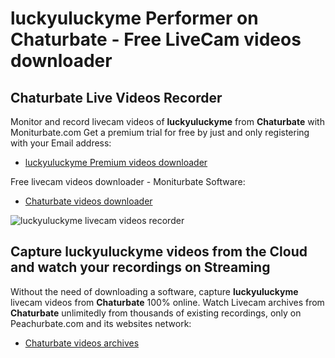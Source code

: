 # luckyuluckyme Performer on Chaturbate - Free LiveCam videos downloader

## Chaturbate Live Videos Recorder

Monitor and record livecam videos of **luckyuluckyme** from **Chaturbate** with Moniturbate.com
Get a premium trial for free by just and only registering with your Email address:
* [luckyuluckyme Premium videos downloader](https://moniturbate.com/request-demo-licence-key.html)

Free livecam videos downloader - Moniturbate Software:
* [Chaturbate videos downloader](https://moniturbate.com/moniturbate-download-software.html)

![luckyuluckyme livecam videos recorder](https://peachurnet.com/templates/moniturbate-software.png)


## Capture luckyuluckyme videos from the Cloud and watch your recordings on Streaming

Without the need of downloading a software, capture **luckyuluckyme** livecam videos from **Chaturbate** 100% online.
Watch Livecam archives from **Chaturbate** unlimitedly from thousands of existing recordings, only on Peachurbate.com and its websites network:
* [Chaturbate videos archives](https://peachurnet.com/)